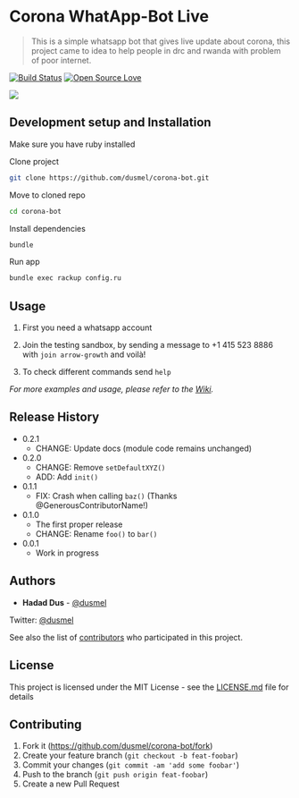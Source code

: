 # Corona WhatApp-Bot Live
> This is a simple whatsapp bot that gives live update about corona, this project came to idea to help people in drc and rwanda with problem of poor internet.

[![Build Status][travis-image]][travis-url] [![Open Source Love](https://badges.frapsoft.com/os/mit/mit.svg?v=102)](https://github.com/ellerbrock/open-source-badge/)


![](https://media.giphy.com/media/SU82JtxLPGYXllSeK4/giphy.gif)

## Development setup and Installation

Make sure you have ruby installed

Clone project

```sh
git clone https://github.com/dusmel/corona-bot.git
```

Move to cloned repo

```sh
cd corona-bot
```

Install dependencies

```sh
bundle
```

Run app

 ```sh
 bundle exec rackup config.ru
```

## Usage

1. First you need a whatsapp account 

2. Join the testing sandbox, by sending a message to +1 415 523 8886 with `join arrow-growth` and voilà!

3. To check different commands send `help`

_For more examples and usage, please refer to the [Wiki][wiki]._



## Release History

* 0.2.1
    * CHANGE: Update docs (module code remains unchanged)
* 0.2.0
    * CHANGE: Remove `setDefaultXYZ()`
    * ADD: Add `init()`
* 0.1.1
    * FIX: Crash when calling `baz()` (Thanks @GenerousContributorName!)
* 0.1.0
    * The first proper release
    * CHANGE: Rename `foo()` to `bar()`
* 0.0.1
    * Work in progress


## Authors

* **Hadad Dus** -  [@dusmel](https://github.com/dusmel)

Twitter: [@dusmel](https://twitter.com/hadad__)

See also the list of [contributors](https://github.com/dusmel/corona-bot/graphs/contributors) who participated in this project.

## License

This project is licensed under the MIT License - see the [LICENSE.md](LICENSE.md) file for details


## Contributing

1. Fork it (<https://github.com/dusmel/corona-bot/fork>)
2. Create your feature branch (`git checkout -b feat-foobar`)
3. Commit your changes (`git commit -am 'add some foobar'`)
4. Push to the branch (`git push origin feat-foobar`)
5. Create a new Pull Request

<!-- Markdown link & img dfn's -->
[npm-image]: https://img.shields.io/npm/v/datadog-metrics.svg?style=flat-square
[npm-url]: https://npmjs.org/package/datadog-metrics
[npm-downloads]: https://img.shields.io/npm/dm/datadog-metrics.svg?style=flat-square
[travis-image]: https://img.shields.io/travis/dbader/node-datadog-metrics/master.svg?style=flat-square
[travis-url]: https://travis-ci.org/dbader/node-datadog-metrics
[wiki]: https://github.com/yourname/yourproject/wiki
